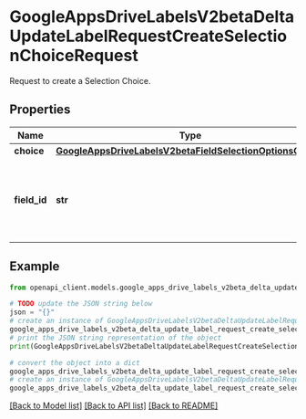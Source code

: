 # GoogleAppsDriveLabelsV2betaDeltaUpdateLabelRequestCreateSelectionChoiceRequest

Request to create a Selection Choice.

## Properties

Name | Type | Description | Notes
------------ | ------------- | ------------- | -------------
**choice** | [**GoogleAppsDriveLabelsV2betaFieldSelectionOptionsChoice**](GoogleAppsDriveLabelsV2betaFieldSelectionOptionsChoice.md) |  | [optional] 
**field_id** | **str** | Required. The Selection Field in which a Choice will be created. | [optional] 

## Example

```python
from openapi_client.models.google_apps_drive_labels_v2beta_delta_update_label_request_create_selection_choice_request import GoogleAppsDriveLabelsV2betaDeltaUpdateLabelRequestCreateSelectionChoiceRequest

# TODO update the JSON string below
json = "{}"
# create an instance of GoogleAppsDriveLabelsV2betaDeltaUpdateLabelRequestCreateSelectionChoiceRequest from a JSON string
google_apps_drive_labels_v2beta_delta_update_label_request_create_selection_choice_request_instance = GoogleAppsDriveLabelsV2betaDeltaUpdateLabelRequestCreateSelectionChoiceRequest.from_json(json)
# print the JSON string representation of the object
print(GoogleAppsDriveLabelsV2betaDeltaUpdateLabelRequestCreateSelectionChoiceRequest.to_json())

# convert the object into a dict
google_apps_drive_labels_v2beta_delta_update_label_request_create_selection_choice_request_dict = google_apps_drive_labels_v2beta_delta_update_label_request_create_selection_choice_request_instance.to_dict()
# create an instance of GoogleAppsDriveLabelsV2betaDeltaUpdateLabelRequestCreateSelectionChoiceRequest from a dict
google_apps_drive_labels_v2beta_delta_update_label_request_create_selection_choice_request_from_dict = GoogleAppsDriveLabelsV2betaDeltaUpdateLabelRequestCreateSelectionChoiceRequest.from_dict(google_apps_drive_labels_v2beta_delta_update_label_request_create_selection_choice_request_dict)
```
[[Back to Model list]](../README.md#documentation-for-models) [[Back to API list]](../README.md#documentation-for-api-endpoints) [[Back to README]](../README.md)


